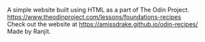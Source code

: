 A simple website built using HTML as a part of The Odin Project.
https://www.theodinproject.com/lessons/foundations-recipes <br/>
Check out the website at https://amissdrake.github.io/odin-recipes/ <br/>Made by Ranjit.
